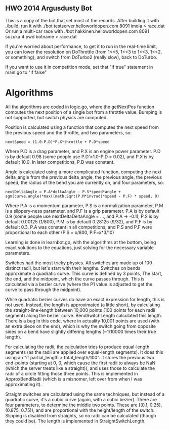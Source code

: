 ## HWO 2014 Argusdusty Bot

This is a copy of the bot that set most of the records.
After building it with ./build, run it with ./bot testserver.helloworldopen.com 8091 imola > race.dat
Or run a multi-car race with ./bot hakkinen.helloworldopen.com 8091 suzuka 4 pwd botname > race.dat

If you're worried about performance, to get it to run in the real-time limit, you can lower the resolution on
DoThrottle (from 1<<5, 1<<3 to 1<<3, 1<<2, or something), and switch from DoTurbo2 (really slow), back to DoTurbo.

If you want to use it in competition mode, set that "if true" statement in main.go to "if false"


# Algorithms

All the algorithms are coded in logic.go, where the getNextPos function computes the next position of a single bot from a throttle value. Bumping is not supported, but switch physics are computed.

Position is calculated using a function that computes the next speed from the previous speed and the throttle, and two parameters, so:

    nextSpeed = (1.0-P.D)*P.X*throttle + P.D*speed

Where P.D is a drag parameter, and P.X is an engine power parameter. P.D is by default 0.98 (some people use P.D'=1.0-P.D = 0.02), and P.X is by default 10.0. In later competitions, P.D was constant.

Angle is calculated using a more complicated function, computing the next delta_angle from the previous delta_angle, the previous angle, the previous speed, the radius of the bend you are currently on, and four parameters, so:

    nextDeltaAngle = P.A*deltaAngle - P.S*speed*angle + sgn(curve.angle)*max((math.Sqrt(P.M*invrad)*speed - P.F) * speed, 0)

Where P.A is a momentum parameter, P.S is a normalization parameter, P.M is a slippery-ness parameter, and P.F is a grip parameter. P.A is by default 0.9 (some people use nextDeltaDeltaAngle = ..., and P.A -> -0.1), P.S is by default 0.00125 (1/800), P.M is by default 0.28125 (9/32), and P.F is by default 0.3. P.A was constant in all competitions, and P.S and P.F were proportional to each other (P.S = x/800, P.F=x*3/10)

Learning is done in learnbot.go, with the algorithms at the bottom, being exact solutions to the equations, just solving for the necessary variable parameters.

Switches had the most tricky physics. All switches are made up of 100 distinct radii, but let's start with their lengths. Switches on bends approximate a quadratic curve. This curve is defined by 3 points, The start, the end, and the midpoint, which the curve passes through. This is calculated via a bezier curve (where the P1 value is adjusted to get the curve to pass through the midpoint).

While quadratic bezier curves do have an exact expression for length, this is not used. Instead, the length is approximated (a little short), by calculating the straight-line-length between 10,000 points (100 points for each radii segment) along the bezier curve. BendSwitchLength calculated this length. There is a bug in this code, where in actuality 10,001 points are used (with an extra piece on the end), which is why the switch going from opposite sides on a bend have slightly differing lengths (~1/10000 times their true length).

For calculating the radii, the calculation tries to produce equal-length segments (as the radii are applied over equal-length segments). It does this using an "if partial_length > total_length/100". it stores the previous two end-points (starting at 0, 0, which cause the first radii to always be NaN (which the server treats like a straight)), and uses those to calculate the radii of a circle fitting those three points. This is implemented in ApproxBendRadii (which is a misnomer, left over from when I was approximating it).

Straight switches are calculated using the same techniques, but instead of a quadratic curve, it's a cubic curve (again, with a cubic bezier). There are four parameters, to determine the middle two points. These are ((0.1, 0.25), (0.875, 0.75)), and are proportional with the height/length of the switch. Slipping is disabled from straights, so no radii can be calculated (though they could be). The length is implemented in StraightSwitchLength.